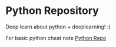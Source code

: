 # Python Repository

Deep learn about python + deeplearning! :) 

For basic python cheat note
[Python Repo](https://github.com/audrl1010/Python)
